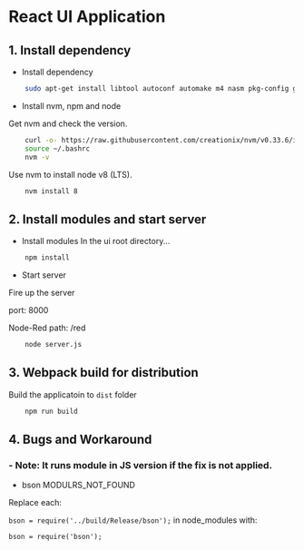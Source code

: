 # React UI Application

## 1. Install dependency 
- Install dependency

```sh
    sudo apt-get install libtool autoconf automake m4 nasm pkg-config gettext libtool pngquant libpng-dev libkrb5-dev libzmq3-dev
```

- Install nvm, npm and node

Get nvm and check the version.

```sh
    curl -o- https://raw.githubusercontent.com/creationix/nvm/v0.33.6/install.sh | bash
    source ~/.bashrc
    nvm -v
```

Use nvm to install node v8 (LTS).

```sh    
    nvm install 8
```
## 2. Install modules and start server
- Install modules
In the ui root directory...

```sh
    npm install
```

- Start server

Fire up the server

port: 8000

Node-Red path: /red

```sh
    node server.js
```
## 3. Webpack build for distribution

Build the applicatoin to `dist` folder
```sh
    npm run build
```


## 4. Bugs and Workaround
### - Note: It runs module in JS version if the fix is not applied.
- bson MODULRS_NOT_FOUND

Replace each:

`bson = require('../build/Release/bson');` in node_modules 
with:

`bson = require('bson');`





